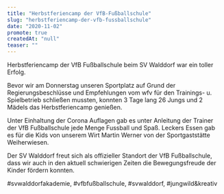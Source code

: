 ```yaml
---
title: "Herbstferiencamp der VfB-Fußballschule"
slug: "herbstferiencamp-der-vfb-fussballschule"
date: "2020-11-02"
promote: true
createdAt: "null"
teaser: ""
---
```

<p class="MsoPlainText">Herbstferiencamp der VfB Fußballschule beim SV Walddorf war ein toller Erfolg.


<p class="MsoPlainText">Bevor wir am Donnerstag unseren Sportplatz auf Grund der Regierungsbeschlüsse und Empfehlungen vom wfv für den Trainings- u. Spielbetrieb schließen mussten, konnten 3 Tage lang 26 Jungs und 2 Mädels das Herbstferiencamp genießen.


<p class="MsoPlainText">Unter Einhaltung der Corona Auflagen gab es unter Anleitung der Trainer der VfB Fußballschule jede Menge Fussball und Spaß. Leckers Essen gab es für die Kids von unserem Wirt Martin Werner von der Sportgaststätte Weiherwiesen.


<p class="MsoPlainText">Der SV Walddorf freut sich als offizieller Standort der VfB Fußballschule, dass wir auch in den aktuell schwierigen Zeiten die Bewegungsfreude der Kinder fördern konnten.


<p class="MsoPlainText">#svwalddorfakademie, #vfbfußballschule, #svwalddorf, #jungwild&amp;kreativ
